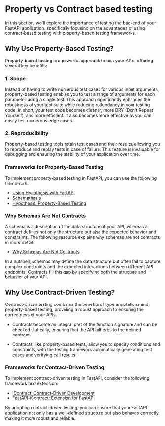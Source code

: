 # Property vs Contract based testing

In this section, we'll explore the importance of testing the backend of your FastAPI application, specifically focusing on the advantages of using contract-based testing with property-based testing frameworks.

## Why Use Property-Based Testing?

Property-based testing is a powerful approach to test your APIs, offering several key benefits:

### 1. Scope

Instead of having to write numerous test cases for various input arguments, property-based testing enables you to test a range of arguments for each parameter using a single test. This approach significantly enhances the robustness of your test suite while reducing redundancy in your testing code. In short, your test code becomes cleaner, more DRY (Don't Repeat Yourself), and more efficient. It also becomes more effective as you can easily test numerous edge cases.

### 2. Reproducibility

Property-based testing tools retain test cases and their results, allowing you to reproduce and replay tests in case of failure. This feature is invaluable for debugging and ensuring the stability of your application over time.

### Frameworks for Property-Based Testing

To implement property-based testing in FastAPI, you can use the following framework:

- [Using Hypothesis with FastAPI](https://testdriven.io/blog/fastapi-hypothesis/)
- [Schemathesis](https://schemathesis.readthedocs.io/en/stable/#id2)
- [Hypothesis: Property-Based Testing](https://hypothesis.readthedocs.io/en/latest/quickstart.html)

### Why Schemas Are Not Contracts

A schema is a description of the data structure of your API, whereas a contract defines not only the structure but also the expected behavior and constraints. The following resource explains why schemas are not contracts in more detail:

- [Why Schemas Are Not Contracts](https://pactflow.io/blog/schemas-are-not-contracts/)

In a nutshell, schemas may define the data structure but often fail to capture complex constraints and the expected interactions between different API endpoints. Contracts fill this gap by specifying both the structure and behavior of your API.

## Why Use Contract-Driven Testing?

Contract-driven testing combines the benefits of type annotations and property-based testing, providing a robust approach to ensuring the correctness of your APIs.

- Contracts become an integral part of the function signature and can be checked statically, ensuring that the API adheres to the defined contract.

- Contracts, like property-based tests, allow you to specify conditions and constraints, with the testing framework automatically generating test cases and verifying call results.

### Frameworks for Contract-Driven Testing

To implement contract-driven testing in FastAPI, consider the following framework and extension:

- [iContract: Contract-Driven Development](https://icontract.readthedocs.io/en/latest/introduction.html)
- [FastAPI-iContract: Extension for FastAPI](https://github.com/mristin/fastapi-icontract)

By adopting contract-driven testing, you can ensure that your FastAPI application not only has a well-defined structure but also behaves correctly, making it more robust and reliable.